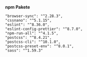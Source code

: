 **npm Pakete**

    "browser-sync": "^2.28.3",
    "cssnano": "^5.1.15",
    "eslint": "^8.36.0",
    "eslint-config-prettier": "^8.7.0",
    "npm-run-all": "^4.1.5",
    "postcss": "^8.4.21",
    "postcss-cli": "^10.1.0",
    "postcss-preset-env": "^8.0.1",
    "sass": "^1.59.3"
